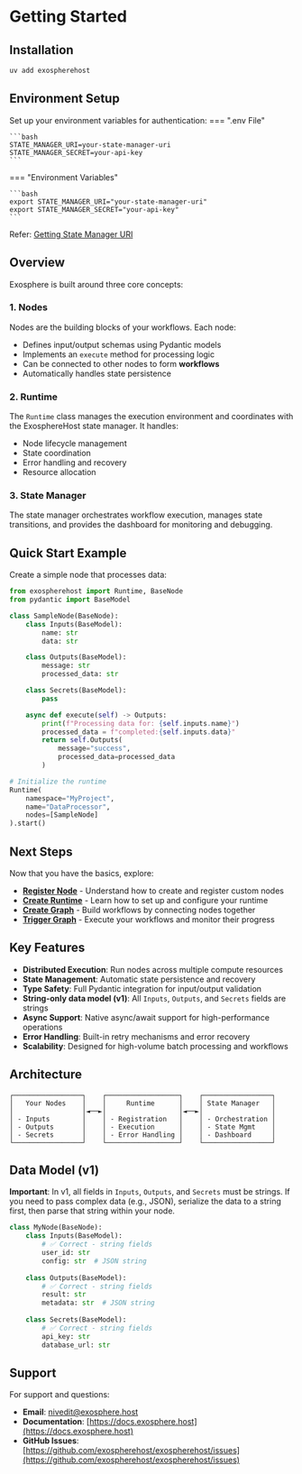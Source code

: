 # Getting Started

## Installation

```bash
uv add exospherehost
```

## Environment Setup

Set up your environment variables for authentication:
=== ".env File"

    ```bash
    STATE_MANAGER_URI=your-state-manager-uri
    STATE_MANAGER_SECRET=your-api-key
    ```
=== "Environment Variables"

    ```bash
    export STATE_MANAGER_URI="your-state-manager-uri"
    export STATE_MANAGER_SECRET="your-api-key"
    ```

Refer: [Getting State Manager URI](./state-manager-setup.md)

## Overview

Exosphere is built around three core concepts:

### 1. Nodes

Nodes are the building blocks of your workflows. Each node:

- Defines input/output schemas using Pydantic models
- Implements an `execute` method for processing logic
- Can be connected to other nodes to form **workflows**
- Automatically handles state persistence

### 2. Runtime

The `Runtime` class manages the execution environment and coordinates with the ExosphereHost state manager. It handles:

- Node lifecycle management
- State coordination
- Error handling and recovery
- Resource allocation

### 3. State Manager

The state manager orchestrates workflow execution, manages state transitions, and provides the dashboard for monitoring and debugging.

## Quick Start Example

Create a simple node that processes data:

```python
from exospherehost import Runtime, BaseNode
from pydantic import BaseModel

class SampleNode(BaseNode):
    class Inputs(BaseModel):
        name: str
        data: str

    class Outputs(BaseModel):
        message: str
        processed_data: str

    class Secrets(BaseModel):
        pass

    async def execute(self) -> Outputs:
        print(f"Processing data for: {self.inputs.name}")
        processed_data = f"completed:{self.inputs.data}"
        return self.Outputs(
            message="success",
            processed_data=processed_data
        )

# Initialize the runtime
Runtime(
    namespace="MyProject",
    name="DataProcessor",
    nodes=[SampleNode]
).start()
```

## Next Steps

Now that you have the basics, explore:

- **[Register Node](./register-node.md)** - Understand how to create and register custom nodes
- **[Create Runtime](./create-runtime.md)** - Learn how to set up and configure your runtime
- **[Create Graph](./create-graph.md)** - Build workflows by connecting nodes together
- **[Trigger Graph](./trigger-graph.md)** - Execute your workflows and monitor their progress

## Key Features

- **Distributed Execution**: Run nodes across multiple compute resources
- **State Management**: Automatic state persistence and recovery
- **Type Safety**: Full Pydantic integration for input/output validation
- **String-only data model (v1)**: All `Inputs`, `Outputs`, and `Secrets` fields are strings
- **Async Support**: Native async/await support for high-performance operations
- **Error Handling**: Built-in retry mechanisms and error recovery
- **Scalability**: Designed for high-volume batch processing and workflows

## Architecture

```
┌─────────────────┐    ┌──────────────────┐    ┌─────────────────┐
│   Your Nodes    │    │     Runtime      │    │ State Manager   │
│                 │◄──►│                  │◄──►│                 │
│ - Inputs        │    │ - Registration   │    │ - Orchestration │
│ - Outputs       │    │ - Execution      │    │ - State Mgmt    │
│ - Secrets       │    │ - Error Handling │    │ - Dashboard     │
└─────────────────┘    └──────────────────┘    └─────────────────┘
```

## Data Model (v1)

**Important**: In v1, all fields in `Inputs`, `Outputs`, and `Secrets` must be strings. If you need to pass complex data (e.g., JSON), serialize the data to a string first, then parse that string within your node.

```python
class MyNode(BaseNode):
    class Inputs(BaseModel):
        # ✅ Correct - string fields
        user_id: str
        config: str  # JSON string
        
    class Outputs(BaseModel):
        # ✅ Correct - string fields
        result: str
        metadata: str  # JSON string
        
    class Secrets(BaseModel):
        # ✅ Correct - string fields
        api_key: str
        database_url: str
```

## Support

For support and questions:
- **Email**: [nivedit@exosphere.host](mailto:nivedit@exosphere.host)
- **Documentation**: [https://docs.exosphere.host](https://docs.exosphere.host)
- **GitHub Issues**: [https://github.com/exospherehost/exospherehost/issues](https://github.com/exospherehost/exospherehost/issues)
